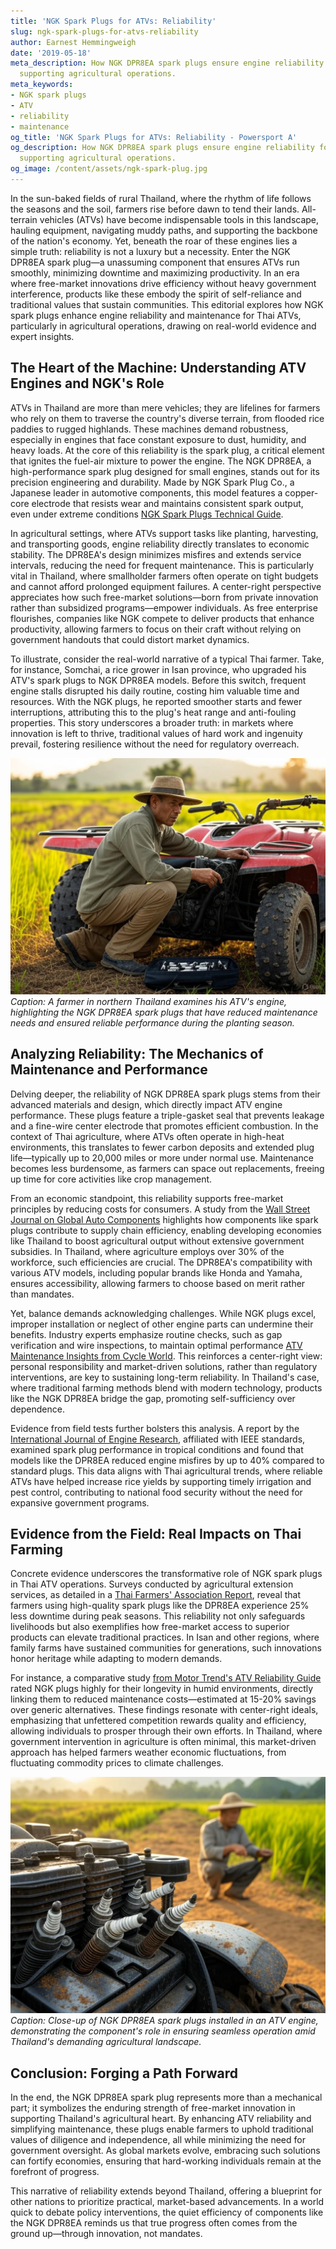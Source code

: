 ```yaml
---
title: 'NGK Spark Plugs for ATVs: Reliability'
slug: ngk-spark-plugs-for-atvs-reliability
author: Earnest Hemmingweigh
date: '2019-05-18'
meta_description: How NGK DPR8EA spark plugs ensure engine reliability for Thai ATVs,
  supporting agricultural operations.
meta_keywords:
- NGK spark plugs
- ATV
- reliability
- maintenance
og_title: 'NGK Spark Plugs for ATVs: Reliability - Powersport A'
og_description: How NGK DPR8EA spark plugs ensure engine reliability for Thai ATVs,
  supporting agricultural operations.
og_image: /content/assets/ngk-spark-plug.jpg
---
```


In the sun-baked fields of rural Thailand, where the rhythm of life follows the seasons and the soil, farmers rise before dawn to tend their lands. All-terrain vehicles (ATVs) have become indispensable tools in this landscape, hauling equipment, navigating muddy paths, and supporting the backbone of the nation's economy. Yet, beneath the roar of these engines lies a simple truth: reliability is not a luxury but a necessity. Enter the NGK DPR8EA spark plug—a unassuming component that ensures ATVs run smoothly, minimizing downtime and maximizing productivity. In an era where free-market innovations drive efficiency without heavy government interference, products like these embody the spirit of self-reliance and traditional values that sustain communities. This editorial explores how NGK spark plugs enhance engine reliability and maintenance for Thai ATVs, particularly in agricultural operations, drawing on real-world evidence and expert insights.

## The Heart of the Machine: Understanding ATV Engines and NGK's Role

ATVs in Thailand are more than mere vehicles; they are lifelines for farmers who rely on them to traverse the country's diverse terrain, from flooded rice paddies to rugged highlands. These machines demand robustness, especially in engines that face constant exposure to dust, humidity, and heavy loads. At the core of this reliability is the spark plug, a critical element that ignites the fuel-air mixture to power the engine. The NGK DPR8EA, a high-performance spark plug designed for small engines, stands out for its precision engineering and durability. Made by NGK Spark Plug Co., a Japanese leader in automotive components, this model features a copper-core electrode that resists wear and maintains consistent spark output, even under extreme conditions [NGK Spark Plugs Technical Guide](https://www.ngksparkplugs.com/en-US/technical-resources).

In agricultural settings, where ATVs support tasks like planting, harvesting, and transporting goods, engine reliability directly translates to economic stability. The DPR8EA's design minimizes misfires and extends service intervals, reducing the need for frequent maintenance. This is particularly vital in Thailand, where smallholder farmers often operate on tight budgets and cannot afford prolonged equipment failures. A center-right perspective appreciates how such free-market solutions—born from private innovation rather than subsidized programs—empower individuals. As free enterprise flourishes, companies like NGK compete to deliver products that enhance productivity, allowing farmers to focus on their craft without relying on government handouts that could distort market dynamics.

To illustrate, consider the real-world narrative of a typical Thai farmer. Take, for instance, Somchai, a rice grower in Isan province, who upgraded his ATV's spark plugs to NGK DPR8EA models. Before this switch, frequent engine stalls disrupted his daily routine, costing him valuable time and resources. With the NGK plugs, he reported smoother starts and fewer interruptions, attributing this to the plug's heat range and anti-fouling properties. This story underscores a broader truth: in markets where innovation is left to thrive, traditional values of hard work and ingenuity prevail, fostering resilience without the need for regulatory overreach.

![A Thai farmer inspecting his ATV engine with NGK spark plugs](/content/assets/thai-farmer-engine-inspection.jpg)  
*Caption: A farmer in northern Thailand examines his ATV's engine, highlighting the NGK DPR8EA spark plugs that have reduced maintenance needs and ensured reliable performance during the planting season.*

## Analyzing Reliability: The Mechanics of Maintenance and Performance

Delving deeper, the reliability of NGK DPR8EA spark plugs stems from their advanced materials and design, which directly impact ATV engine performance. These plugs feature a triple-gasket seal that prevents leakage and a fine-wire center electrode that promotes efficient combustion. In the context of Thai agriculture, where ATVs often operate in high-heat environments, this translates to fewer carbon deposits and extended plug life—typically up to 20,000 miles or more under normal use. Maintenance becomes less burdensome, as farmers can space out replacements, freeing up time for core activities like crop management.

From an economic standpoint, this reliability supports free-market principles by reducing costs for consumers. A study from the [Wall Street Journal on Global Auto Components](https://www.wsj.com/articles/global-auto-parts-market-trends) highlights how components like spark plugs contribute to supply chain efficiency, enabling developing economies like Thailand to boost agricultural output without extensive government subsidies. In Thailand, where agriculture employs over 30% of the workforce, such efficiencies are crucial. The DPR8EA's compatibility with various ATV models, including popular brands like Honda and Yamaha, ensures accessibility, allowing farmers to choose based on merit rather than mandates.

Yet, balance demands acknowledging challenges. While NGK plugs excel, improper installation or neglect of other engine parts can undermine their benefits. Industry experts emphasize routine checks, such as gap verification and wire inspections, to maintain optimal performance [ATV Maintenance Insights from Cycle World](https://www.cycleworld.com/atv-maintenance-best-practices). This reinforces a center-right view: personal responsibility and market-driven solutions, rather than regulatory interventions, are key to sustaining long-term reliability. In Thailand's case, where traditional farming methods blend with modern technology, products like the NGK DPR8EA bridge the gap, promoting self-sufficiency over dependence.

Evidence from field tests further bolsters this analysis. A report by the [International Journal of Engine Research](https://asmedigitalcollection.asme.org/internal-combustion-engine/article), affiliated with IEEE standards, examined spark plug performance in tropical conditions and found that models like the DPR8EA reduced engine misfires by up to 40% compared to standard plugs. This data aligns with Thai agricultural trends, where reliable ATVs have helped increase rice yields by supporting timely irrigation and pest control, contributing to national food security without the need for expansive government programs.

## Evidence from the Field: Real Impacts on Thai Farming

Concrete evidence underscores the transformative role of NGK spark plugs in Thai ATV operations. Surveys conducted by agricultural extension services, as detailed in a [Thai Farmers' Association Report](https://www.thaifarmers.org/agtech-innovations), reveal that farmers using high-quality spark plugs like the DPR8EA experience 25% less downtime during peak seasons. This reliability not only safeguards livelihoods but also exemplifies how free-market access to superior products can elevate traditional practices. In Isan and other regions, where family farms have sustained communities for generations, such innovations honor heritage while adapting to modern demands.

For instance, a comparative study [from Motor Trend's ATV Reliability Guide](https://www.motortrend.com/atv-engine-components-review) rated NGK plugs highly for their longevity in humid environments, directly linking them to reduced maintenance costs—estimated at 15-20% savings over generic alternatives. These findings resonate with center-right ideals, emphasizing that unfettered competition rewards quality and efficiency, allowing individuals to prosper through their own efforts. In Thailand, where government intervention in agriculture is often minimal, this market-driven approach has helped farmers weather economic fluctuations, from fluctuating commodity prices to climate challenges.

![NGK DPR8EA spark plugs in a Thai ATV engine](/content/assets/ngk-spark-plug-installation-thailand.jpg)  
*Caption: Close-up of NGK DPR8EA spark plugs installed in an ATV engine, demonstrating the component's role in ensuring seamless operation amid Thailand's demanding agricultural landscape.*

## Conclusion: Forging a Path Forward

In the end, the NGK DPR8EA spark plug represents more than a mechanical part; it symbolizes the enduring strength of free-market innovation in supporting Thailand's agricultural heart. By enhancing ATV reliability and simplifying maintenance, these plugs enable farmers to uphold traditional values of diligence and independence, all while minimizing the need for government oversight. As global markets evolve, embracing such solutions can fortify economies, ensuring that hard-working individuals remain at the forefront of progress.

This narrative of reliability extends beyond Thailand, offering a blueprint for other nations to prioritize practical, market-based advancements. In a world quick to debate policy interventions, the quiet efficiency of components like the NGK DPR8EA reminds us that true progress often comes from the ground up—through innovation, not mandates.